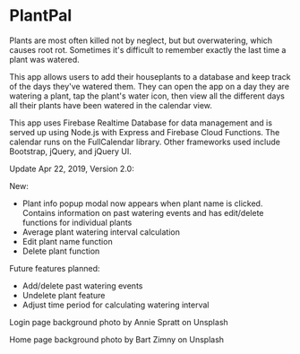 # PlantPal

Plants are most often killed not by neglect, but but overwatering, which causes root rot. Sometimes it's difficult to remember exactly the last time a plant was watered.

This app allows users to add their houseplants to a database and keep track of the days they've watered them. They can open the app on a day they are watering a plant, tap the plant's water icon, then view all the different days all their plants have been watered in the calendar view.

This app uses Firebase Realtime Database for data management and is served up using Node.js with Express and Firebase Cloud Functions. The calendar runs on the FullCalendar library. Other frameworks used include Bootstrap, jQuery, and jQuery UI.

Update Apr 22, 2019, Version 2.0:

New:

- Plant info popup modal now appears when plant name is clicked. Contains information on past watering events and has edit/delete functions for individual plants
- Average plant watering interval calculation
- Edit plant name function
- Delete plant function

Future features planned:
- Add/delete past watering events
- Undelete plant feature
- Adjust time period for calculating watering interval

Login page background photo by Annie Spratt on Unsplash

Home page background photo by Bart Zimny on Unsplash